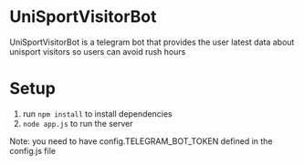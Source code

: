# UniSportVisitorBot
UniSportVisitorBot is a telegram bot that provides the user latest data about unisport visitors so users can avoid rush hours

# Setup
1. run  `npm install` to install dependencies
2. `node app.js` to run the server

Note: you need to have config.TELEGRAM_BOT_TOKEN defined in the config.js file